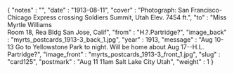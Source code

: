 {
  "notes" : "",
  "date" : "1913-08-11",
  "cover" : "Photograph: San Francisco-Chicago Express crossing Soldiers Summit, Utah Elev. 7454 ft.",
  "to" : "Miss Myrtle Williams<br> Room 18, Rea Bldg San Jose, Calif",
  "from" : "H.?.Partridge?",
  "image_back" : "myrts_postcards_1913-3_back_1.jpg",
  "year" : 1913,
  "message" : "Aug 10-13 Go to Yellowstone Park to night. Will be home about Aug 17--H.L. Partridge?",
  "image_front" : "myrts_postcards_1913-3_front_1.jpg",
  "slug" : "card125",
  "postmark" : "Aug 11 11am Salt Lake City Utah",
  "weight" : 1
}

